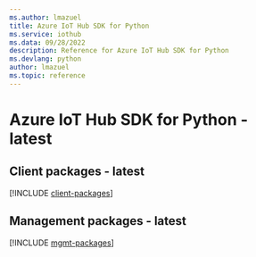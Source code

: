 ```yaml
---
ms.author: lmazuel
title: Azure IoT Hub SDK for Python
ms.service: iothub
ms.data: 09/28/2022
description: Reference for Azure IoT Hub SDK for Python
ms.devlang: python
author: lmazuel
ms.topic: reference
---
```

# Azure IoT Hub SDK for Python - latest

## Client packages - latest
[!INCLUDE [client-packages](iot-hub-client-index.md)]
## Management packages - latest
[!INCLUDE [mgmt-packages](iot-hub-mgmt-index.md)]